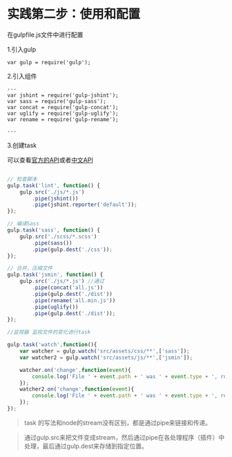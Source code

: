 # 实践第二步：使用和配置

在gulpfile.js文件中进行配置

1.引入gulp

```
var gulp = require('gulp');
```

2.引入组件

```
···
var jshint = require('gulp-jshint');
var sass = require('gulp-sass');
var concat = require('gulp-concat');
var uglify = require('gulp-uglify');
var rename = require('gulp-rename');

···
```

3.创建task

可以查看[官方的API](https://github.com/gulpjs/gulp/tree/master/docs)或者[中文API](http://www.gulpjs.com.cn/docs/api/)



```js

// 检查脚本
gulp.task('lint', function() {
    gulp.src('./js/*.js')
        .pipe(jshint())
        .pipe(jshint.reporter('default'));
});

// 编译Sass
gulp.task('sass', function() {
    gulp.src('./scss/*.scss')
        .pipe(sass())
        .pipe(gulp.dest('./css'));
});

// 合并，压缩文件
gulp.task('jsmin', function() {
    gulp.src('./js/*.js') //通过
        .pipe(concat('all.js'))
        .pipe(gulp.dest('./dist'))
        .pipe(rename('all.min.js'))
        .pipe(uglify())
        .pipe(gulp.dest('./dist'));
});

//监视器 监视文件的变化进行task

gulp.task('watch',function(){
	var watcher = gulp.watch('src/assets/css/**',['sass']);
	var watcher2 = gulp.watch('src/assets/js/**',['jsmin']);

	watcher.on('change',function(event){
		console.log('File ' + event.path + ' was ' + event.type + ', running tasks...');
	});
	watcher2.on('change',function(event){
		console.log('File ' + event.path + ' was ' + event.type + ', running tasks...');
	});
});

```

>task 的写法和node的stream没有区别，都是通过pipe来链接和传递。

>通过gulp.src来把文件变成stream，然后通过pipe在各处理程序（插件）中处理，最后通过gulp.dest来存储到指定位置。

